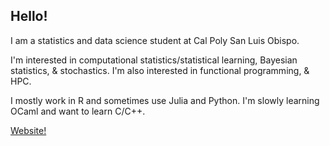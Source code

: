 ## Hello!

I am a statistics and data science student at Cal Poly San Luis Obispo.

I'm interested in computational statistics/statistical learning, Bayesian statistics, & stochastics. I'm also interested in functional programming, & HPC.

I mostly work in R and sometimes use Julia and Python. I'm slowly learning OCaml and want to learn C/C++.

[Website!](https://www.visruth.com)
